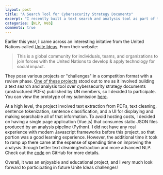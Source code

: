 ```yaml
---
layout: post
title: "A Search Tool for Cybersecurity Strategy Documents"
excerpt: "I recently built a text search and analysis tool as part of the United Nations' Unite Ideas initiative."
categories: [NLP, Web]
comments: true
---
```


Earlier this year, I came across an interesting initative from the United Nations called [Unite Ideas](https://uniteideas.spigit.com/main/Page/Home). From their website:
> This is a global community for individuals, teams, and organizations to join forces with the United Nations to develop & apply technology for social impact.

They pose various projects or "challenges" in a competition format with a review phase. [One of these projects](https://uniteideas.spigit.com/cybersecuritynlp/Page/Home) stood out to me as it involved building a text search and analysis tool over cybersecurity strategy documents (unstructured PDFs) published by UN members, so I decided to participate. You can view the prototype of my submission [here](https://llefebure.github.io/cybersecurity-nlp/).

At a high level, the project involved text extraction from PDFs, text cleaning, sentence tokenization, sentence classification, and a UI for displaying and making searchable all of that information. To avoid hosting costs, I decided on having a single page application (Vue.js) that consumes static JSON files produced by an analysis pipeline (Python). I did not have any real experience with modern Javascript frameworks before this project, so that portion was a good learning experience. However, the additional time it took to ramp up there came at the expense of spending time on improving the analysis through better text cleaning/extraction and more advanced NLP. Check out the [code](https://github.com/llefebure/cybersecurity-nlp) on GitHub for more details.

Overall, it was an enjoyable and educational project, and I very much look forward to participating in future Unite Ideas challenges!
